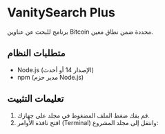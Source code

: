 # VanitySearch Plus

برنامج للبحث عن عناوين Bitcoin محددة ضمن نطاق معين.

## متطلبات النظام

- Node.js (الإصدار 14 أو أحدث)
- npm (مدير حزم Node.js)

## تعليمات التثبيت

1. قم بفك ضغط الملف المضغوط في مجلد على جهازك.
2. افتح نافذة الأوامر (Terminal) وانتقل إلى مجلد المشروع:

